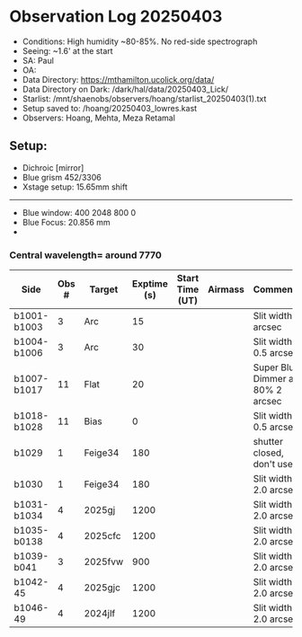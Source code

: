 # Observation Log 20250403

* Conditions: High humidity ~80-85%. No red-side spectrograph
* Seeing: ~1.6' at the start
* SA: Paul
* OA: 
* Data Directory: https://mthamilton.ucolick.org/data/
* Data Directory on Dark: /dark/hal/data/20250403_Lick/
* Starlist: /mnt/shaenobs/observers/hoang/starlist_20250403(1).txt
* Setup saved to: /hoang/20250403_lowres.kast
* Observers: Hoang, Mehta, Meza Retamal

## Setup: 

* Dichroic [mirror]
* Blue grism 452/3306
* Xstage setup: 15.65mm shift
----------------------------
* Blue window: 400 2048 800 0
* Blue Focus: 20.856 mm 
* 
### Central wavelength= around 7770


| Side | Obs #     | Target    | Exptime (s) | Start Time (UT) | Airmass | Comments                                                   |
|------|-----------|-----------|-------------|-----------------|---------|------------------------------------------------------------|
|b1001-b1003|3|Arc        |15| ||Slit width 2 arcsec|
|b1004-b1006|3|Arc        |30| ||Slit width 0.5 arcsec|
|b1007-b1017|11|Flat        |20| ||Super Blue Dimmer at 80% 2 arcsec|
|b1018-b1028|11|Bias        |0| ||Slit width 0.5 arcsec|
|b1029|1|Feige34       |180| ||shutter closed, don't use|
|b1030|1|Feige34       |180| ||Slit width 2.0 arcsec|
|b1031-b1034|4|2025gj       |1200| ||Slit width 2.0 arcsec|
|b1035-b0138|4|2025cfc       |1200| ||Slit width 2.0 arcsec|
|b1039-b041|3|2025fvw       |900| ||Slit width 2.0 arcsec|
|b1042-45|4|2025gjc      |1200| ||Slit width 2.0 arcsec|
|b1046-49|4|2024jlf     |1200| ||Slit width 2.0 arcsec|



